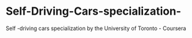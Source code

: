 # Self-Driving-Cars-specialization-
Self -driving cars specialization by the University of Toronto - Coursera
